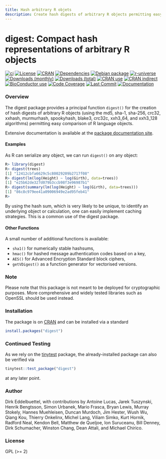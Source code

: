 ```yaml
---
title: Hash arbitrary R objets
description: Create hash digests of arbitrary R objects permitting easy comparison of R language objects.
---
```


# digest: Compact hash representations of arbitrary R objects

[![ci](https://github.com/eddelbuettel/digest/workflows/ci/badge.svg)](https://github.com/eddelbuettel/digest/actions?query=workflow%3Aci)
[![License](http://img.shields.io/badge/license-GPL%20%28%3E=%202%29-brightgreen.svg?style=flat)](http://www.gnu.org/licenses/gpl-2.0.html)
[![CRAN](https://www.r-pkg.org/badges/version/digest)](https://cran.r-project.org/package=digest)
[![Dependencies](https://tinyverse.netlify.app/badge/digest)](https://cran.r-project.org/package=digest)
[![Debian package](https://img.shields.io/debian/v/r-cran-digest/sid?color=green)](https://packages.debian.org/sid/r-cran-digest)
[![r-universe](https://eddelbuettel.r-universe.dev/badges/digest)](https://eddelbuettel.r-universe.dev/digest)
[![Downloads (monthly)](https://cranlogs.r-pkg.org/badges/digest?color=brightgreen)](https://www.r-pkg.org:443/pkg/digest)
[![Downloads (total)](https://cranlogs.r-pkg.org/badges/grand-total/digest?color=brightgreen)](https://www.r-pkg.org:443/pkg/digest)
[![CRAN use](https://jangorecki.gitlab.io/rdeps/digest/CRAN_usage.svg?sanitize=true)](https://cran.r-project.org/package=digest)
[![CRAN indirect](https://jangorecki.gitlab.io/rdeps/digest/indirect_usage.svg?sanitize=true)](https://cran.r-project.org/package=digest)
[![BioConductor use](https://jangorecki.gitlab.io/rdeps/digest/BioC_usage.svg?sanitize=true)](https://cran.r-project.org/package=digest)
[![Code Coverage](https://img.shields.io/codecov/c/github/eddelbuettel/digest/master.svg)](https://app.codecov.io/gh/eddelbuettel/digest)
[![Last Commit](https://img.shields.io/github/last-commit/eddelbuettel/digest)](https://github.com/eddelbuettel/digest)
[![Documentation](https://img.shields.io/badge/documentation-is_here-blue)](https://eddelbuettel.github.io/digest/)

<!-- Compact hash representations of arbitrary R objects -->

### Overview

The digest package provides a principal function `digest()` for the creation
of hash digests of arbitrary R objects (using the md5, sha-1, sha-256, crc32,
xxhash, murmurhash, spookyhash, blake3, crc32c, xxh3\_64, and xxh3\_128
algorithms) permitting easy comparison of R language objects.

Extensive documentation is available at the [package documentation site](https://eddelbuettel.github.io/digest/).

#### Examples

As R can serialize any object, we can run `digest()` on any object:

```r
R> library(digest)
R> digest(trees)
[1] "12412cbfa6629c5c80029209b2717f08"
R> digest(lm(log(Height) ~ log(Girth), data=trees))
[1] "e25b62de327d079b3ccb98f3e96987b1"
R> digest(summary(lm(log(Height) ~ log(Girth), data=trees)))
[1] "86c8c979ee41a09006949e2ad95feb41"
R>
```

By using the hash sum, which is very likely to be unique, to identify an
underlying object or calculation, one can easily implement caching strategies.
This is a common use of the digest package.

#### Other Functions

A small number of additional functions is available:

- `sha1()` for numerically stable hashsums,
- `hmac()` for hashed message authentication codes based on a key,
- `AES()` for Advanced Encryption Standard block ciphers,
- `getVDigest()` as a function generator for vectorised versions.

### Note

Please note that this package is not meant to be deployed for
cryptographic purposes. More comprehensive and widely tested
libraries such as OpenSSL should be used instead.

### Installation

The package is on [CRAN](https://cran.r-project.org) and can be installed
via a standard

```r
install.packages("digest")
```

### Continued Testing

As we rely on the [tinytest](https://cran.r-project.org/package=tinytest) package, the
already-installed package can also be verified via

```r
tinytest::test_package("digest")
```

at any later point.

### Author

Dirk Eddelbuettel, with contributions by Antoine Lucas, Jarek Tuszynski,
Henrik Bengtsson, Simon Urbanek, Mario Frasca, Bryan Lewis, Murray Stokely,
Hannes Muehleisen, Duncan Murdoch, Jim Hester, Wush Wu, Qiang Kou, Thierry
Onkelinx, Michel Lang, Viliam Simko, Kurt Hornik, Radford Neal, Kendon Bell,
Matthew de Queljoe, Ion Suruceanu, Bill Denney, Dirk Schumacher, Winston
Chang, Dean Attali, and Michael Chirico.

### License

GPL (>= 2)
